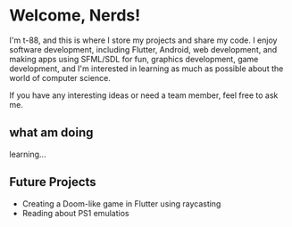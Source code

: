 # Welcome, Nerds!

I'm t-88, and this is where I store my projects and share my code. I enjoy software development, including Flutter, Android, web development, and making apps using SFML/SDL for fun, graphics development, game development, and I'm interested in learning as much as possible about the world of computer science.

If you have any interesting ideas or need a team member, feel free to ask me.

## what am doing
learning...  
        
## Future Projects
- Creating a Doom-like game in Flutter using raycasting
- Reading about PS1 emulatios
